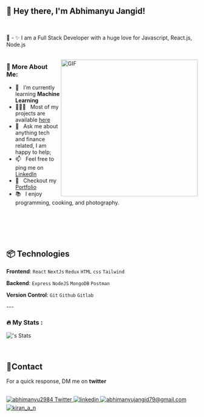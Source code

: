## 👋 Hey there, I'm Abhimanyu Jangid!




<br>

🚀 - ✨ I am a Full Stack Developer with a huge love for Javascript, React.js, Node.js
<br/>
<br/>

<img align="right" alt="GIF" src="https://www.vkreate.in/storage/services_image/2019-10-02-17-55-54-5d94e4aa809b3-web-development.gif" width="360px"/>


### 🧐 More About Me:

- 🔭 &nbsp; I’m currently learning **Machine Learning**
- 👨🏻‍💻 &nbsp; Most of my projects are available [here](https://github.com/abhimanyujangid?tab=repositories)
- 💬 &nbsp; Ask me about anything tech and finance related, I am happy to help;
- 📫 &nbsp; Feel free to ping me on [LinkedIn](https://www.linkedin.com/in/abhimanyu-jangid-098a62216/)
- 📝 &nbsp; Checkout my [Portfolio](https://abhimanyujangid-in.vercel.app/)
- 📚 &nbsp; I enjoy programming, cooking, and photography.
<br>

<br>
<br>
<br>
<!--Languages and Tools Section-->       
<h2 align="left">📦 Technologies</h2> 
<p align="left">
  
**Frontend**:
```React```
```NextJs```
```Redux```
```HTML```
```css```
```Tailwind```

**Backend**:
```Express```
```NodeJS```
```MongoDB```
```Postman```

**Version Control**:
```Git```
```Github```
```Gitlab```

</p>
---

### :fire: My Stats :
![<username>'s Stats](https://github-readme-stats.vercel.app/api?username=abhimanyujangid&theme=vue-dark&show_icons=true&hide_border=true&count_private=true)

<br>
<h2 align="left">🤝Contact</h2>
<p>For a quick response, DM me on <strong>twitter</strong></p>
<br />

<div align="left">
<a href="https://twitter.com/abhimanyu2984" target="_blank">
<img src="https://img.shields.io/badge/Twitter-1DA1F2?style=for-the-badge&logo=twitter&logoColor=white" alt="abhimanyu2984 Twitter" style="margin-bottom: 5px;" />
</a>
  
 <a href="https://www.linkedin.com/in/abhimanyu-jangid-098a62216/" target="_blank">
<img src=https://img.shields.io/badge/linkedin-%231E77B5.svg?&style=for-the-badge&logo=linkedin&logoColor=white alt=linkedin style="margin-bottom: 5px;" />
</a>
  
<a href="mailto:abhimanyujangid79@gmail.com" target="_blank">
<img src="https://img.shields.io/badge/Gmail-D14836?style=for-the-badge&logo=gmail&logoColor=white" alt=abhimanyujangid79@gmail.com mail style="margin-bottom: 5px;" />
</a>

<a href="https://www.instagram.com/jangid_abhimanyu_/" target="_blank">
<img src=https://img.shields.io/badge/Instagram-E4405F?style=for-the-badge&logo=instagram&logoColor=white alt=kiran_a_n Instagram style="margin-bottom: 5px;" />
</a>

